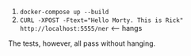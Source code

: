 
1. `docker-compose up --build`
1. `CURL -XPOST -Ftext="Hello Morty. This is Rick" http://localhost:5555/ner` <-- hangs

The tests, however, all pass without hanging.
